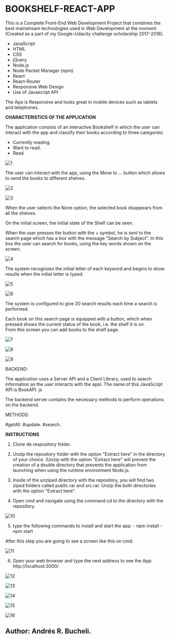 # BOOKSHELF-REACT-APP

This is a Complete Front-End Web Development Project that combines the best mainstream technologies used in Web Development
at the moment: (Created as a part of my Google-Udacity challenge scholarship 2017-2018).

- JavaScript
- HTML
- CSS
- jQuery
- Node.js
- Node Packet Manager (npm)
- React
- React-Router
- Responsive Web Design
- Use of Javascript API

The App is Responsive and looks great in mobile devices such as tablets and telephones.

<strong>CHARACTERISTICS OF THE APPLICATION</strong>

The application consists of an interactive Bookshelf in which the user can interact with the app and classify their books according to three categories:
- Currently reading.
- Want to read.
- Read.

![1](https://github.com/anferebu/BOOKSHELF-REACT-APP/blob/master/Responsive.jpg)

The user can interact with the app, using the Move to ... button which allows to send the books to different shelves.

![2](https://github.com/anferebu/BOOKSHELF-REACT-APP/blob/master/Changing%20shelf.jpg)

![3](https://github.com/anferebu/BOOKSHELF-REACT-APP/blob/master/Shelf%20changed.jpg)

When the user selects the None option, the selected book disappears from all the shelves.

On the initial screen, the initial state of the Shelf can be seen.

When the user presses the button with the + symbol, he is sent to the search page which has a box with the message "Search by Subject". 
In this box the user can search for books, using the key words shown on the screen.

![4](https://github.com/anferebu/BOOKSHELF-REACT-APP/blob/master/Search%20button.jpg)

The system recognizes the initial letter of each keyword and begins to show results when the initial letter is typed.

![5](https://github.com/anferebu/BOOKSHELF-REACT-APP/blob/master/Artificial%20intelligence.jpg)

![6](https://github.com/anferebu/BOOKSHELF-REACT-APP/blob/master/a%20search.jpg)

The system is configured to give 20 search results each time a search is performed.

Each book on this search page is equipped with a button, which when pressed shows the current status of the book, i.e. the shelf it is on.  
From this screen you can add books to the shelf page.

![7](https://github.com/anferebu/BOOKSHELF-REACT-APP/blob/master/status.jpg)

![8](https://github.com/anferebu/BOOKSHELF-REACT-APP/blob/master/in%20the%20shelf.jpg)

![9](https://github.com/anferebu/BOOKSHELF-REACT-APP/blob/master/Shelf%20changed.jpg)

BACKEND:

The application uses a Server API and a Client LIbrary, used to search information as the user interacts with the appl. The name of this JavaScript API is BookAPI. js

The backend server contains the necessary methods to perform operations on the backend.

METHODS:

#getAll.
#update.
#search.

<strong>INSTRUCTIONS</strong>

1. Clone de respository folder.

2. Unzip the repository folder with the option "Extract here" in the directory of your choice.  (Unzip with the option "Extract here" will prevent the creation of a double directory that prevents the application from launching when using the runtime environment Node.js.

3. Inside of the unziped directory with the repository, you will find two ziped folders called public.rar and src.rar.  Unzip the both directories with the option "Extract here".

4. Open cmd and navigate using the command cd to the directory with the repository.

![10](https://github.com/anferebu/BOOKSHELF-REACT-APP/blob/master/4paso.jpg)

5. type the following commands to install and start the app:
                                   - npm install
                                   - npm start

After this step you are going to see a screen like this on cmd:

![11](https://github.com/anferebu/BOOKSHELF-REACT-APP/blob/master/5paso.jpg)
 
6. Open your web browser and type the next address to see the App:
                                    http://localhost:3000/

![12](https://github.com/anferebu/BOOKSHELF-REACT-APP/blob/master/zoom1.jpg)

![13](https://github.com/anferebu/BOOKSHELF-REACT-APP/blob/master/zoom2.jpg)

![14](https://github.com/anferebu/BOOKSHELF-REACT-APP/blob/master/zoom3.jpg)

![15](https://github.com/anferebu/BOOKSHELF-REACT-APP/blob/master/zoom4.jpg)

![16](https://github.com/anferebu/BOOKSHELF-REACT-APP/blob/master/zoom5.jpg)

## Author: Andrés R. Bucheli.


